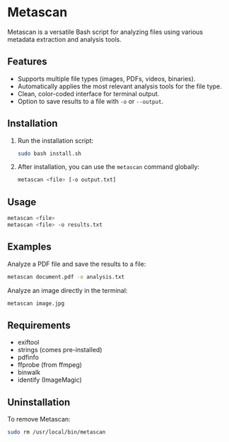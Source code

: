 # Metascan

Metascan is a versatile Bash script for analyzing files using various metadata extraction and analysis tools.

## Features

* Supports multiple file types (images, PDFs, videos, binaries).
* Automatically applies the most relevant analysis tools for the file type.
* Clean, color-coded interface for terminal output.
* Option to save results to a file with `-o` or `--output`.

## Installation

1. Run the installation script:

   ```bash
   sudo bash install.sh
   ```

2. After installation, you can use the `metascan` command globally:

   ```bash
   metascan <file> [-o output.txt]
   ```

## Usage

```bash
metascan <file>
metascan <file> -o results.txt
```

## Examples

Analyze a PDF file and save the results to a file:

```bash
metascan document.pdf -o analysis.txt
```

Analyze an image directly in the terminal:

```bash
metascan image.jpg
```

## Requirements

* exiftool
* strings (comes pre-installed)
* pdfinfo
* ffprobe (from ffmpeg)
* binwalk
* identify (ImageMagic)

## Uninstallation

To remove Metascan:

```bash
sudo rm /usr/local/bin/metascan
```
